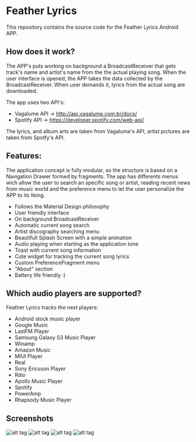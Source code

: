 # Feather Lyrics

This repository contains the source code for the Feather Lyrics Android APP.

## How does it work?

The APP's puts working on background a BroadcastReceiver that gets track's name and artist's name from the the actual playing song.
When the user interface is opened, the APP takes the data collected by the BroadcastReceiver. When user demands it, lyrics from the actual song are downloaded.

The app uses two API's:

- Vagalume API -> http://api.vagalume.com.br/docs/
- Spotify API -> https://developer.spotify.com/web-api/

The lyrics, and album arts are taken from Vagalume's API, artist pictures are taken from Spotfy's API.

## Features:

The application concept is fully modular, so the structure is based on a Navigation Drawer formed by fragments. The app has differents menus wich allow the user to search an specific song or artist, reading recent news from music world and the preference menu to let the user personalize the APP to its liking.

- Follows the Material Design philosophy
- User friendly interface
- On background BroadcastReceiver
- Automatic current song search
- Artist discography searching menu
- Beautifull Splash Screen with a simple animation
- Audio playing when starting as the application tone
- Toast with current song information
- Cute widget for tracking the current song lyrics
- Custom PreferenceFragment menu
- "About" section
- Battery life friendly :)

## Which audio players are supported?

Feather Lyrics tracks the next players:

* Android stock music player
* Google Music
* LastFM Player
* Samsung Galaxy S3 Music Player
* Winamp
* Amazon Music
* MIUI Player
* Real
* Sony Ericsson Player
* Rdio
* Apollo Music Player
* Spotify
* PowerAmp
* Rhapsody Music Player

## Screenshots

![alt tag](http://i.imgur.com/ObSxjv0.jpg)
![alt tag](http://i.imgur.com/1CDRmde.png)
![alt tag](http://i.imgur.com/LNVG2zo.png)
![alt tag](http://i.imgur.com/fkU3dhN.png)


